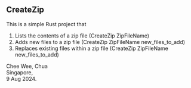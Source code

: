 ## CreateZip

This is a simple Rust project that

1) Lists the contents of a zip file (CreateZip ZipFileName)
2) Adds new files to a zip file (CreateZip ZipFileName new_files_to_add)
3) Replaces existing files within a zip file (CreateZip ZipFileName new_files_to_add)

Chee Wee, Chua  
Singapore,  
9 Aug 2024.

